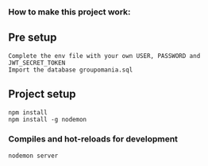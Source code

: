 ### How to make this project work:

## Pre setup
```
Complete the env file with your own USER, PASSWORD and JWT_SECRET_TOKEN
Import the database groupomania.sql 
```

## Project setup
```
npm install
npm install -g nodemon
```

### Compiles and hot-reloads for development
```
nodemon server
```


